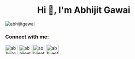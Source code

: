 <h1 align="center">Hi 👋, I'm Abhijit Gawai</h1>
<p align="left"> <img src="https://komarev.com/ghpvc/?username=abhijitgawai&label=Profile%20views&color=0e75b6&style=flat" alt="abhijitgawai" /> </p>

<h3 align="left">Connect with me:</h3>
<p align="left">
<a href="https://linkedin.com/in/abhijitgawai" target="blank"><img align="center" src="https://raw.githubusercontent.com/rahuldkjain/github-profile-readme-generator/master/src/images/icons/Social/linked-in-alt.svg" alt="abhijitgawai" height="30" width="40" /></a>
<a href="https://instagram.com/abhijeet_gawai" target="blank"><img align="center" src="https://raw.githubusercontent.com/rahuldkjain/github-profile-readme-generator/master/src/images/icons/Social/instagram.svg" alt="abhijeet_gawai" height="30" width="40" /></a>
<a href="https://www.leetcode.com/abhijeet_gawai" target="blank"><img align="center" src="https://raw.githubusercontent.com/rahuldkjain/github-profile-readme-generator/master/src/images/icons/Social/leet-code.svg" alt="abhijeet_gawai" height="30" width="40" /></a>
<a href="https://auth.geeksforgeeks.org/user/abhijeetgawai2000/practice/" target="blank"><img align="center" src="https://raw.githubusercontent.com/rahuldkjain/github-profile-readme-generator/master/src/images/icons/Social/geeks-for-geeks.svg" alt="abhijeetgawai2000/practice/" height="30" width="40" /></a>
</p>
